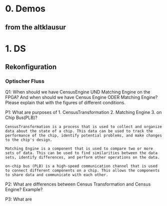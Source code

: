 
# 0. Demos

 ## from the altklausur

  ### 




# 1. DS

 ## Rekonfiguration

  ### Optischer Fluss

  Q1: When should we have CensusEngine UND Matching Engine on the FPGA? And when should we have Census Engine ODER Matching Engine? Please explain that with the figures of different conditions. 

  P1: What are purposes of 1. CensusTransformation 2. Matching Engine 3. on Chip Bus(PLB)?
   
    CensusTransformation is a process that is used to collect and organize data about the state of a chip. This data can be used to track the performance of the chip, identify potential problems, and make changes to the chip's design.
    
    Matching Engine is a component that is used to compare two or more sets of data. This can be used to find similarities between the data sets, identify differences, and perform other operations on the data.
    
    on-chip bus (PLB) is a high-speed communication channel that is used to connect different components on a chip. This allows the components to share data and communicate with each other.


  P2: What are differences between Census Transformation and Census Engine? Example?

  P3: What are 

  ## 

   ### 